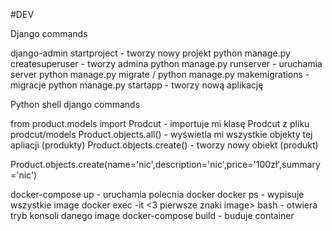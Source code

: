 #DEV

Django commands

django-admin startproject <nazwa projektu> - tworzy nowy projekt
python manage.py createsuperuser - tworzy admina
python manage.py runserver - uruchamia server
python manage.py migrate / python manage.py makemigrations - migracje
python manage.py startapp <nazwa aplikacji> - tworzy nową aplikację

Python shell django commands

from product.models import Prodcut - importuje mi klasę Prodcut z pliku prodcut/models
Product.objects.all() - wyświetla mi wszystkie objekty tej apliacji (produkty)
Product.objects.create() - tworzy nowy obiekt (produkt)

Product.objects.create(name='nic',description='nic',price='100zł',summary='nic')

docker-compose up - uruchamia polecnia docker
docker ps - wypisuje wszystkie image
docker exec -it <3 pierwsze znaki image> bash - otwiera tryb konsoli danego image
docker-compose build <nazwa pliku> - buduje container